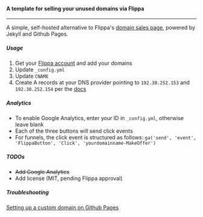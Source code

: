 #### A template for selling your unused domains via Flippa
___

A simple, self-hosted alternative to Flippa's [domain sales page](https://salespage.flippa.com/), powered by Jekyll and Github Pages.   

##### Usage

1. Get your [Flippa account](https://flippa.com/) and add your domains  
1. Update `_config.yml`  
1. Update `CNAME`  
1. Create A records at your DNS provider pointing to `192.30.252.153` and `192.30.252.154` per the [docs](https://help.github.com/articles/tips-for-configuring-an-a-record-with-your-dns-provider/#configuring-an-a-record-with-your-dns-provider)  

##### Analytics  

- To enable Google Analytics, enter your ID in `_config.yml`, otherwise leave blank  
- Each of the three buttons will send click events  
- For funnels, the click event is structured as follows: `ga('send', 'event', 'FlippaButton', 'Click', 'yourdomainname-MakeOffer')`  

##### TODOs  

- ~~Add Google Analytics~~  
- Add license (MIT, pending Flippa approval)

##### Troubleshooting

[Setting up a custom domain on Github Pages](https://help.github.com/articles/setting-up-a-custom-domain-with-github-pages/)  
